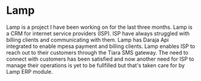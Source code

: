 # Lamp

Lamp is a project I have been working on for the last three months. Lamp is a CRM for internet
service providers (ISP).  ISP have always struggled with billing clients and communicating with them. 
Lamp has Daraja Api integrated to enable mpesa payment and billing clients. Lamp enables ISP to reach out to their customers through the Tiara SMS gateway. 
The need to connect with customers has been satisfied and now another need for ISP to manage their operations is yet to be fullfilled but that's taken care for by Lamp ERP module. 

